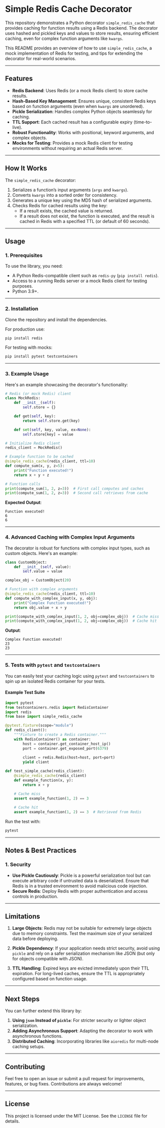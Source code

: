 # Simple Redis Cache Decorator

This repository demonstrates a Python decorator `simple_redis_cache` that provides caching for function results using a Redis backend. The decorator uses hashed and pickled keys and values to store results, ensuring efficient caching, even for complex function arguments like `kwargs`. 

This README provides an overview of how to use `simple_redis_cache`, a mock implementation of Redis for testing, and tips for extending the decorator for real-world scenarios.

---

## Features
- **Redis Backend**: Uses Redis (or a mock Redis client) to store cache results.
- **Hash-Based Key Management**: Ensures unique, consistent Redis keys based on function arguments (even when `kwargs` are unordered).
- **Pickle Serialization**: Handles complex Python objects seamlessly for caching.
- **TTL Support**: Each cached result has a configurable expiry (time-to-live).
- **Robust Functionality**: Works with positional, keyword arguments, and complex objects.
- **Mocks for Testing**: Provides a mock Redis client for testing environments without requiring an actual Redis server.

---

## How It Works

The `simple_redis_cache` decorator:
1. Serializes a function’s input arguments (`args` and `kwargs`).
2. Converts `kwargs` into a sorted order for consistency.
3. Generates a unique key using the MD5 hash of serialized arguments.
4. Checks Redis for cached results using the key:
   - If a result exists, the cached value is returned.
   - If a result does not exist, the function is executed, and the result is cached in Redis with a specified TTL (or default of 60 seconds).

---

## Usage

### 1. Prerequisites

To use the library, you need:
- A Python Redis-compatible client such as `redis-py` (`pip install redis`).
- Access to a running Redis server or a mock Redis client for testing purposes.
- Python 3.9+.

---

### 2. Installation

Clone the repository and install the dependencies.

For production use:
```bash
pip install redis
```

For testing with mocks:
```bash
pip install pytest testcontainers
```

---

### 3. Example Usage

Here's an example showcasing the decorator's functionality:

```python
# Redis (or mock Redis) client
class MockRedis:
    def __init__(self):
        self.store = {}

    def get(self, key):
        return self.store.get(key)

    def set(self, key, value, ex=None):
        self.store[key] = value

# Initialize Redis client
redis_client = MockRedis()

# Example function to be cached
@simple_redis_cache(redis_client, ttl=10)
def compute_sum(x, y, z=5):
    print("Function executed!")
    return x + y + z

# Function calls
print(compute_sum(1, 2, z=3))  # First call computes and caches
print(compute_sum(1, 2, z=3))  # Second call retrieves from cache

```

**Expected Output**:
```plaintext
Function executed!
6
6
```

---

### 4. Advanced Caching with Complex Input Arguments

The decorator is robust for functions with complex input types, such as custom objects. Here's an example:

```python
class CustomObject:
    def __init__(self, value):
        self.value = value

complex_obj = CustomObject(20)

# Function with complex arguments
@simple_redis_cache(redis_client, ttl=10)
def compute_with_complex_input(x, y, obj):
    print("Complex Function executed!")
    return obj.value + x + y

print(compute_with_complex_input(1, 2, obj=complex_obj))  # Cache miss
print(compute_with_complex_input(1, 2, obj=complex_obj))  # Cache hit
```

**Output**:
```plaintext
Complex Function executed!
23
23
```

---

### 5. Tests with `pytest` and `testcontainers`

You can easily test your caching logic using `pytest` and `testcontainers` to spin up an isolated Redis container for your tests.

#### Example Test Suite

```python
import pytest
from testcontainers.redis import RedisContainer
import redis
from base import simple_redis_cache

@pytest.fixture(scope="module")
def redis_client():
    """Fixture to create a Redis container."""
    with RedisContainer() as container:
        host = container.get_container_host_ip()
        port = container.get_exposed_port(6379)
        
        client = redis.Redis(host=host, port=port)
        yield client

def test_simple_cache(redis_client):
    @simple_redis_cache(redis_client)
    def example_function(x, y):
        return x + y

    # Cache miss
    assert example_function(1, 2) == 3
    
    # Cache hit
    assert example_function(1, 2) == 3  # Retrieved from Redis
```

Run the test with:
```bash
pytest
```

---

## Notes & Best Practices

### 1. Security
- **Use Pickle Cautiously**: Pickle is a powerful serialization tool but can execute arbitrary code if untrusted data is deserialized. Ensure that Redis is in a trusted environment to avoid malicious code injection.
- **Secure Redis**: Deploy Redis with proper authentication and access controls in production.

---

## Limitations

1. **Large Objects**:
   Redis may not be suitable for extremely large objects due to memory constraints. Test the maximum size of your serialized data before deploying.

2. **Pickle Dependency**:
   If your application needs strict security, avoid using `pickle` and rely on a safer serialization mechanism like JSON (but only for objects compatible with JSON).

3. **TTL Handling**:
   Expired keys are evicted immediately upon their TTL expiration. For long-lived caches, ensure the TTL is appropriately configured based on function usage.

---

## Next Steps

You can further extend this library by:
1. **Using `json` Instead of `pickle`**: For stricter security or lighter object serialization.
2. **Adding Asynchronous Support**: Adapting the decorator to work with asynchronous functions.
3. **Distributed Caching**: Incorporating libraries like `aioredis` for multi-node caching setups.

---

## Contributing

Feel free to open an issue or submit a pull request for improvements, features, or bug fixes. Contributions are always welcome!

---

## License

This project is licensed under the MIT License. See the `LICENSE` file for details.
